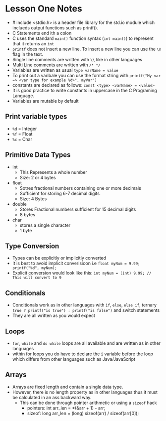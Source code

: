 # Lesson One Notes 

- \# include <stdio.h> is a header file library for the std.io module which inclueds output functions such as printf(). 
- C Statements end ith a colon 
- C uses the standard `main()` function syntax (`int main()`) to represent that it returns an `int`
- `printf` does not insert a new line. To insert a new line you can use the `\n` flag in the text.  
- Single line comments are written with `\\` like in other languages
- Multi Line comments are written with `/* */`
- Variables are written as usual `type varName = value` 
- To print out a varibale you can use the format string with `printf("My var => <var type for example %d>", myVar")`
- constants are declared as follows: `const <type> <varName> = <value>`
- It is good practice to write constants in uppercase in the C Programing Language. 
- Variables are mutable by default

## Print variable types 

- `%d` = Integer 
- `%f` = Float 
- `%c` = Char

## Primitive Data Types 

- int 
    - This Represents a whole number 
    - Size: 2 or 4 bytes 
- float 
    - Sotres fractional numbers containing one or more decimals 
    - Sufficient for storing 6-7 decimal digits 
    - Size: 4 Bytes 
- double
    - Stores Fractional numbers sufficient for 15 decimal digits 
    - 8 bytes
- char 
    - stores a single character
    - 1 byte

## Type Conversion 

- Types can be explicitly or implicitly converted 
- It is best to avoid implicit converisioon i.e `float myNum = 9.99; printf("%d", myNum);`
- Explicit conversion would look like this: `int myNum = (int) 9.99; // This will convert to 9`

## Conditionals 

- Conditionals work as in other languages with `if`, `else`, `else if`, ternary `true ? printf("is true") : printf("is false")` and switch statements
- They are all written as you would expect

## Loops 

- `for`, `while` and `do while` loops are all available and are written as in other languages 
- within for loops you do have to declare the `i` variable before the loop which differs from other languages such as Java/JavaScript

## Arrays 

- Arrays are fixed length and contain a single data type. 
- However, there is no length property as in other languages thus it must be calculated in an ass backward way. 
    - This can be done through pointer arithmetic or using a `sizeof` hack 
        - pointers: int arr_len = *(&arr + 1) - arr; 
        - sizeof: long arr_len = (long) sizeof(arr) / sizeof(arr[0]); 
